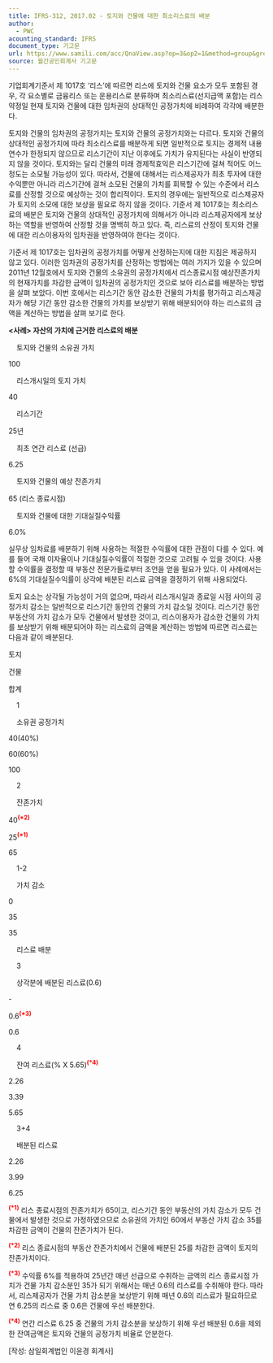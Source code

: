 ```yaml
---
title: IFRS-312, 2017.02 - 토지와 건물에 대한 최소리스료의 배분
author:
  - PWC
acounting_standard: IFRS
document_type: 기고문
url: https://www.samili.com/acc/QnaView.asp?op=3&op2=1&method=group&group=2086-15;1&orgcode=0&searchword=&page=5&code=IFRS%2D312%3A201702
source: 월간공인회계사 기고문
---
```

기업회계기준서 제 1017호 ‘리스’에 따르면 리스에 토지와 건물 요소가 모두 포함된 경우, 각 요소별로 금융리스 또는 운용리스로 분류하며 최소리스료(선지급액 포함)는 리스약정일 현재 토지와 건물에 대한 임차권의 상대적인 공정가치에 비례하여 각각에 배분한다.

  

토지와 건물의 임차권의 공정가치는 토지와 건물의 공정가치와는 다르다. 토지와 건물의 상대적인 공정가치에 따라 최소리스료를 배분하게 되면 일반적으로 토지는 경제적 내용연수가 한정되지 않으므로 리스기간이 지난 이후에도 가치가 유지된다는 사실이 반영되지 않을 것이다. 토지와는 달리 건물의 미래 경제적효익은 리스기간에 걸쳐 적어도 어느 정도는 소모될 가능성이 있다. 따라서, 건물에 대해서는 리스제공자가 최초 투자에 대한 수익뿐만 아니라 리스기간에 걸쳐 소모된 건물의 가치를 회복할 수 있는 수준에서 리스료를 산정할 것으로 예상하는 것이 합리적이다. 토지의 경우에는 일반적으로 리스제공자가 토지의 소모에 대한 보상을 필요로 하지 않을 것이다. 기준서 제 1017호는 최소리스료의 배분은 토지와 건물의 상대적인 공정가치에 의해서가 아니라 리스제공자에게 보상하는 역할을 반영하여 산정할 것을 명백히 하고 있다. 즉, 리스료의 산정이 토지와 건물에 대한 리스이용자의 임차권을 반영하여야 한다는 것이다.

  

기준서 제 1017호는 임차권의 공정가치를 어떻게 산정하는지에 대한 지침은 제공하지 않고 있다. 이러한 임차권의 공정가치를 산정하는 방법에는 여러 가지가 있을 수 있으며 2011년 12월호에서 토지와 건물의 소유권의 공정가치에서 리스종료시점 예상잔존가치의 현재가치를 차감한 금액이 임차권의 공정가치인 것으로 보아 리스료를 배분하는 방법을 살펴 보았다. 이번 호에서는 리스기간 동안 감소한 건물의 가치를 평가하고 리스제공자가 해당 기간 동안 감소한 건물의 가치를 보상받기 위해 배분되어야 하는 리스료의 금액을 계산하는 방법을 살펴 보기로 한다.

  

**<사례> 자산의 가치에 근거한 리스료의 배분**

    토지와 건물의 소유권 가치

100

    리스개시일의 토지 가치

40

    리스기간

25년

    최초 연간 리스료 (선급)

6.25

    토지와 건물의 예상 잔존가치

65 (리스 종료시점)

    토지와 건물에 대한 기대실질수익률

6.0%

  

실무상 임차료를 배분하기 위해 사용하는 적절한 수익률에 대한 관점이 다를 수 있다. 예를 들어 국채 이자율이나 기대실질수익률이 적절한 것으로 고려될 수 있을 것이다. 사용할 수익률을 결정할 때 부동산 전문가들로부터 조언을 얻을 필요가 있다. 이 사례에서는 6%의 기대실질수익률이 상각에 배분된 리스료 금액을 결정하기 위해 사용되었다.

  

토지 요소는 상각될 가능성이 거의 없으며, 따라서 리스개시일과 종료일 시점 사이의 공정가치 감소는 일반적으로 리스기간 동안의 건물의 가치 감소일 것이다. 리스기간 동안 부동산의 가치 감소가 모두 건물에서 발생한 것이고, 리스이용자가 감소한 건물의 가치를 보상받기 위해 배분되어야 하는 리스료의 금액을 계산하는 방법에 따르면 리스료는 다음과 같이 배분된다.

  

토지

건물

합계

    1

    소유권 공정가치

40(40%)

60(60%)

100

    2

    잔존가치

40<sup><b><font color="red">(*2)</font></b></sup>

25<sup><b><font color="red">(*1)</font></b></sup>

65

    1-2

    가치 감소

0

35

35

    리스료 배분

    3

    상각분에 배분된 리스료(0.6)

\-

0.6<sup><b><font color="red">(*3)</font></b></sup>

0.6

    4

    잔여 리스료(% X 5.65)<sup><b><font color="red">(*4)</font></b></sup>

2.26

3.39

5.65

    3+4

    배분된 리스료

2.26

3.99

6.25

<sup><b><font color="red">(*1)</font></b></sup> 리스 종료시점의 잔존가치가 65이고, 리스기간 동안 부동산의 가치 감소가 모두 건물에서 발생한 것으로 가정하였으므로 소유권의 가치인 60에서 부동산 가치 감소 35를 차감한 금액이 건물의 잔존가치가 된다.

<sup><b><font color="red">(*2)</font></b></sup> 리스 종료시점의 부동산 잔존가치에서 건물에 배분된 25를 차감한 금액이 토지의 잔존가치이다.

<sup><b><font color="red">(*3)</font></b></sup> 수익률 6%를 적용하여 25년간 매년 선급으로 수취하는 금액의 리스 종료시점 가치가 건물 가치 감소분인 35가 되기 위해서는 매년 0.6의 리스료를 수취해야 한다. 따라서, 리스제공자가 건물 가치 감소분을 보상받기 위해 매년 0.6의 리스료가 필요하므로 연 6.25의 리스료 중 0.6은 건물에 우선 배분한다.

<sup><b><font color="red">(*4)</font></b></sup> 연간 리스료 6.25 중 건물의 가치 감소분을 보상하기 위해 우선 배분된 0.6을 제외한 잔여금액은 토지와 건물의 공정가치 비율로 안분한다.

  

\[작성: 삼일회계법인 이윤경 회계사\]